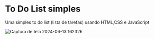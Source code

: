 # To Do List simples 

Uma simples to do list (lista de tarefas) usando HTML,CSS e JavaScript  

 ![Captura de tela 2024-06-13 162326](https://github.com/gabisanttos/To-do-list/assets/143444383/647bdd5d-c988-4b36-a64c-81b9b6a798ce)


